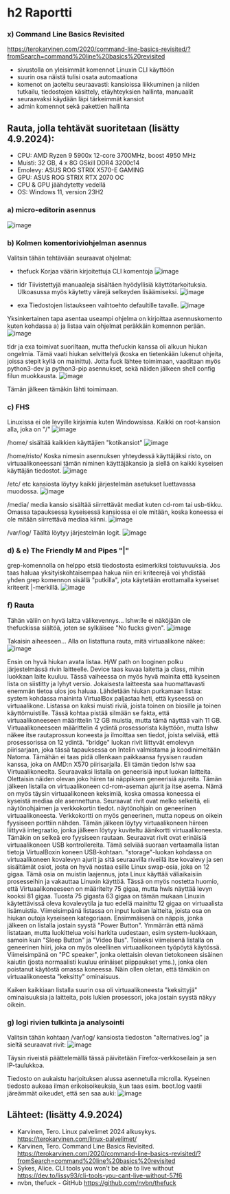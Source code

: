 # h2 Raportti
### x) Command Line Basics Revisited
https://terokarvinen.com/2020/command-line-basics-revisited/?fromSearch=command%20line%20basics%20revisited

* sivustolla on yleisimmät komennot Linuxin CLI käyttöön
* suurin osa näistä tulisi osata automaationa
* komenot on jaoteltu seuraavasti: kansioissa liikkuminen ja niiden tutkailu, tiedostojen käsittely, etäyhteyksien hallinta, manuaalit
* seuraavaksi käydään läpi tärkeimmät kansiot
* admin komennot sekä pakettien hallinta 

## Rauta, jolla tehtävät suoritetaan (lisätty 4.9.2024): 
* CPU: AMD Ryzen 9 5900x 12-core 3700MHz, boost 4950 MHz
* Muisti: 32 GB, 4 x 8G GSkill DDR4 3200c14
* Emolevy: ASUS ROG STRIX X570-E GAMING
* GPU: ASUS ROG STRIX RTX 2070 OC
* CPU & GPU jäähdytetty vedellä 
* OS: Windows 11, version 23H2

### a) micro-editorin asennus

![image](https://github.com/user-attachments/assets/7485b34d-f614-4e58-8e49-94719c57008a)

### b) Kolmen komentoriviohjelman asennus
Valitsin tähän tehtävään seuraavat ohjelmat:
* thefuck
Korjaa väärin kirjoitettuja CLI komentoja
![image](https://github.com/user-attachments/assets/db398715-c12b-4fc7-a2ac-b9fed483ce9e)

* tldr
Tiivistettyjä manuaaleja sisältäen hyödyllisiä käyttötarkoituksia. Ulkoasussa myös käytetty värejä selkeyden lisäämiseksi.
![image](https://github.com/user-attachments/assets/3c2d99a6-7ac9-4385-a622-0e03944ea4b9)

* exa
Tiedostojen listaukseen vaihtoehto defaultille tavalle.
![image](https://github.com/user-attachments/assets/efa10483-f765-4cc2-afd3-8c688e0728a1)

Yksinkertainen tapa asentaa useampi ohjelma on kirjoittaa asennuskomento kuten kohdassa a) ja listaa vain ohjelmat peräkkäin komennon perään.
![image](https://github.com/user-attachments/assets/150dddb9-857d-4270-b148-fae01ecde030)

tldr ja exa toimivat suoriltaan, mutta thefuckin kanssa oli alkuun hiukan ongelmia. Tämä vaati hiukan selvittelyä (koska en tietenkään lukenut ohjeita, joissa stepit kyllä on mainittu). 
Jotta fuck lähtee toimimaan, vaaditaan myös python3-dev ja python3-pip asennukset, sekä näiden jälkeen shell config filun muokkausta.
![image](https://github.com/user-attachments/assets/31bae058-ea2c-4bde-8067-69eb682124d1)

Tämän jälkeen tämäkin lähti toimimaan. 

### c) FHS
Linuxissa ei ole levyille kirjaimia kuten Windowsissa. Kaikki on root-kansion alla, joka on "/"
![image](https://github.com/user-attachments/assets/cb7873fd-0976-4c4c-ae4a-525617a4911a)

/home/
sisältää kaikkien käyttäjien "kotikansiot"
![image](https://github.com/user-attachments/assets/7c3b2a9a-ef03-4c44-b95e-fd439ede3271)

/home/risto/
Koska nimesin asennuksen yhteydessä käyttäjäksi risto, on virtuaalikoneessani tämän niminen käyttäjäkansio ja siellä on kaikki kyseisen käyttäjän tiedostot.
![image](https://github.com/user-attachments/assets/f64e0a66-5ebf-4b89-a6c3-49a840f4419a)

/etc/
etc kansiosta löytyy kaikki järjestelmän asetukset luettavassa muodossa.
![image](https://github.com/user-attachments/assets/f129dd00-1dbc-41b9-8221-24bdab17c604)

/media/
media kansio sisältää siirrettävät mediat kuten cd-rom tai usb-tikku. Omassa tapauksessa kyseisessä kansiossa ei ole mitään, koska koneessa ei ole mitään siirrettävä mediaa kiinni.
![image](https://github.com/user-attachments/assets/1eaa9a97-f3de-4f4a-bf32-403998b17b41)

/var/log/
Täältä löytyy järjestelmän logit.
![image](https://github.com/user-attachments/assets/9650c475-42cc-4eb1-8abc-9fbf2cb02463)

### d) & e) The Friendly M and Pipes "|"
grep-komennolla on helppo etsiä tiedostosta esimerkiksi toistuvuuksia. Jos taas haluaa yksityiskohtaisempaa hakua niin eri kriteerejä voi yhdistää yhden grep komennon sisällä "putkilla", jota käytetään erottamalla kyseiset kriteerit |-merkillä.
![image](https://github.com/user-attachments/assets/2ccb9138-0664-4209-a900-fb315a02b0ca)

### f) Rauta
Tähän väliin on hyvä laitta välikevennys... 
lshw:lle ei näköjään ole thefuckissa siältöä, joten se sylkäisee "No fucks given".
![image](https://github.com/user-attachments/assets/157ff81a-1185-46d3-964b-e467a0b5e986)

Takaisin aiheeseen... Alla on listattuna rauta, mitä virtuaalikone näkee:
![image](https://github.com/user-attachments/assets/8486747a-dca8-46fd-85b1-48fed2535885)

Ensin on hyvä hiukan avata listaa. H/W path on looginen polku järjestelmässä rivin laitteelle. Device taas kuvaa laitetta ja class, mihin luokkaan laite kuuluu. Tässä vaiheessa on myös hyvä mainita että kyseinen lista on siistitty ja lyhyt versio. Jokaisesta laitteesta saa huomattavasti enemmän tietoa ulos jos haluaa.
Lähdetään hiukan purkamaan listaa:
system kohdassa maininta VirtualBox paljastaa heti, että kyseessä on virtuaalikone. Listassa on kaksi muisti riviä, joista toinen on biosille ja toinen käyttömuistille. Tässä kohtaa pistää silmään se fakta, että virtuaalikoneeseen määrittelin 12 GB muistia, mutta tämä näyttää vaih 11 GB.
Virtuaalikoneeseen määrittelin 4 ydintä prosessorista käyttöön, mutta lshw näkee itse rautaprossun koneesta ja ilmoittaa sen tiedot, joista selviää, että prosessorissa on 12 ydintä.
"bridge" luokan rivit liittyvät emolevyn piirisarjaan, joka tässä tapauksessa on Intelin valmistama ja koodinimeltään Natoma. Tämähän ei taas pidä ollenkaan paikkaansa fyysisen raudan kanssa, joka on AMD:n X570 piirisarjalla. Eli tämän tiedon lshw saa Virtuaalikoneelta.
Seuraavaksi listalla on geneerisiä input luokan laitteita. Olettaisin näiden olevan joko hiiren tai näppiksen geneerisiä ajureita.
Tämän jälkeen listalla on virtuaalikoneen cd-rom-aseman ajurit ja itse asema. Nämä on myös täysin virtuaalikoneen keksimiä, koska omassa koneessa ei kyseistä mediaa ole asennettuna.
Seuraavat rivit ovat melko selkeitä, eli näytönohjaimen ja verkkokortin tiedot. näytönohjain on geneerinen virtuaalikoneesta. Verkkokortti on myös geneerinen, mutta nopeus on oikein fyysiseen porttiin nähden. 
Tämän jälkeen löytyy virtuaalikoneen hiireen liittyvä integraatio, jonka jälkeen löytyy kuviteltu äänikortti virtuaalikoneesta. Tämäkin on selkeä ero fyysiseen rautaan.
Seuraavat rivit ovat erinäisiä virtuaalikoneen USB kontrollereita. Tämä selviää suoraan vertaamalla listan tietoja VirtualBoxin koneen USB-kohtaan.
"storage"-luokan kohdassa on virtuaalikoneen kovalevyn ajurit ja sitä seuraavilla riveillä itse kovalevy ja sen sisältämät osiot, josta on hyvä nostaa esille Linux swap-osia, joka on 12 gigaa. Tämä osia on muistin laajennus, jota Linux käyttää väliaikaisiin prosesseihin ja vakauttaa Linuxin käyttöä. Tässä on myös nostetta huomio, että Virtuaalikoneeseen on määritelty 75 gigaa, mutta hwls näyttää levyn kooksi 81 gigaa. Tuosta 75 gigasta 63 gigaa on tämän mukaan Linuxin käytettävissä oleva kovalevytila ja tuo edellä mainittu 12 gigaa on virtuaalista lisämuistia.
Viimeisimpänä listassa on input luokan laitteita, joista osa on hiukan outoja kyseiseen kategoriaan. Ensimmäisenä on näppis, jonka jälkeen on listalla jostain syystä "Power Button". Ymmärrän että nämä listataan, mutta luokittelua voisi harkita uudestaan, esim system-luokkaan, samoin kuin "Sleep Button" ja "Video Bus". Toiseksi viimeisenä listalla on geneerinen hiiri, joka on myös oleellinen virtuaalikoneen työpöytä käytössä. Viimeisimpänä on "PC speaker", jonka olettaisin olevan tietokoneen sisäinen kaiutin (josta normaalisti kuuluu erinäiset piippaukset yms.), jonka olen poistanut käytöstä omassa koneessa. Näin ollen oletan, että tämäkin on virtuaalikoneesta "keksitty" ominaisuus.

Kaiken kaikkiaan listalla suurin osa oli virtuaalikoneesta "keksittyjä" ominaisuuksia ja laitteita, pois lukien prosessori, joka jostain syystä näkyy oikein.

### g) logi rivien tulkinta ja analysointi

Valitsin tähän kohtaan /var/log/ kansiosta tiedoston "alternatives.log" ja sieltä seuraavat rivit:
![image](https://github.com/user-attachments/assets/b59738eb-27e7-463c-ade0-ad04b5f35fe4)

Täysin riveistä päättelemällä tässä päivitetään Firefox-verkkoseilain ja sen IP-taulukkoa. 

Tiedosto on aukaistu harjoituksen alussa asennetulla microlla. Kyseinen tiedosto aukeaa ilman erikoisoikeuksia, kun taas esim. boot.log vaatii järeämmät oikeudet, että sen saa auki:
![image](https://github.com/user-attachments/assets/fb67cfab-6341-4ff2-83ad-36321e00dcdf)

## Lähteet: (lisätty 4.9.2024)
- Karvinen, Tero. Linux palvelimet 2024 alkusykys. https://terokarvinen.com/linux-palvelimet/
- Karvinen, Tero. Command Line Basics Revisited. https://terokarvinen.com/2020/command-line-basics-revisited/?fromSearch=command%20line%20basics%20revisited
- Sykes, Alice. CLI tools you won't be able to live without https://dev.to/lissy93/cli-tools-you-cant-live-without-57f6
- nvbn, thefuck - GitHub https://github.com/nvbn/thefuck
